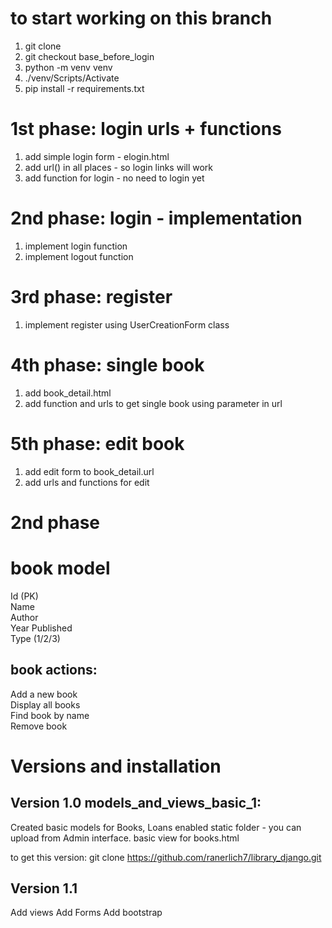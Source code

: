 # to start working on this branch
1. git clone
2. git checkout base_before_login
3. python -m venv venv
4. ./venv/Scripts/Activate
5. pip install -r requirements.txt

# 1st phase: login urls + functions
1. add simple login form - elogin.html
2. add url() in all places - so login links will work
3. add function for login - no need to login yet

# 2nd phase: login - implementation
1. implement login function
2. implement logout function

# 3rd phase: register
1. implement register using UserCreationForm class

# 4th phase: single book
1. add book_detail.html
2. add function and urls to get single book using <pk> parameter in url

# 5th phase: edit book
1. add edit form to book_detail.url
2. add urls and functions for edit





# 2nd phase

# book model
Id (PK)  
Name  
Author  
Year Published  
Type (1/2/3) 


## book actions:
Add a new book  
Display all books  
Find book by name  
Remove book  


# Versions and installation
## Version 1.0 models_and_views_basic_1:
Created basic models for Books, Loans
enabled static folder - you can upload from Admin interface.
basic view for books.html

to get this version:
git clone https://github.com/ranerlich7/library_django.git

## Version 1.1

Add views
Add Forms
Add bootstrap
